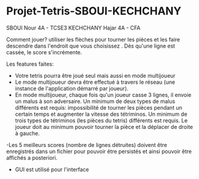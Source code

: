 # Projet-Tetris-SBOUI-KECHCHANY
SBOUI Nour 4A - TCSE3
KECHCHANY Hajar 4A - CFA


Comment jouer?
  utiliser les flèches pour tourner les pièces et les faire descendre dans l'endroit que vous choisissez . Dès qu'une ligne est cassée, le score s'incrémente.  
  
  Les features faites:
 - Votre tetris pourra être joué seul mais aussi en mode multijoueur 
- Le mode multijoueur devra être effectué à travers le réseau (une instance de l'application démarré par joueur).
- En mode multijoueur, chaque fois qu'un joueur casse 3 lignes, il envoie un malus à son adversaire. Un minimum de deux types de malus différents est requis: impossibilité de tourner les pièces pendant un certain temps et augmenter la vitesse des tétriminos.
Un minimum de trois types de tétriminos (les pièces du tetris) différents est requis. Le joueur doit au minimum pouvoir tourner la pièce et la déplacer de droite à gauche.

-Les 5 meilleurs scores (nombre de lignes détruites) doivent être enregistrés dans un fichier pour pouvoir être persistés et ainsi pouvoir être affichés a posteriori.
- GUI est utilisé pour l'interface
  
  

